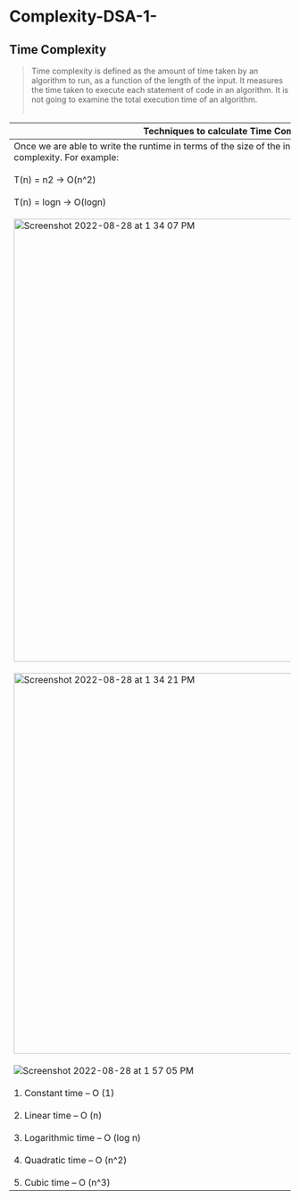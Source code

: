 # Complexity-DSA-1-



## Time Complexity

> Time complexity is defined as the amount of time taken by an algorithm to run, as a function of the length of the input. It measures the time taken to execute each statement of code in an algorithm. It is not going to examine the total execution time of an algorithm.<br></br>
 
|  Techniques to calculate Time Complexity: |
|------------------------------------------|
| Once we are able to write the runtime in terms of the size of the input (n), we can find the time complexity. For example: <br></br>T(n) = n2 → O(n^2)<br></br> T(n) = logn → O(logn) <br></br> <img width="792" alt="Screenshot 2022-08-28 at 1 34 07 PM" src="https://user-images.githubusercontent.com/99706585/187064258-a3828e0e-5939-461f-86ae-d2685fd73d5c.png"> <br></br> <img width="681" alt="Screenshot 2022-08-28 at 1 34 21 PM" src="https://user-images.githubusercontent.com/99706585/187064262-136dfaca-8d99-4b6c-92f5-bbb69145e823.png"><br></br> ![Screenshot 2022-08-28 at 1 57 05 PM](https://user-images.githubusercontent.com/99706585/187064976-eab3c720-68ea-4384-9dd1-4ad89e0c489d.png)<br></br>1. Constant time – O (1)<br></br> 2. Linear time – O (n)<br></br> 3. Logarithmic time – O (log n) <br></br>4. Quadratic time – O (n^2)<br></br> 5. Cubic time – O (n^3)|



